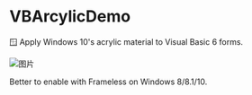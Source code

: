 # VBArcylicDemo

🪟 Apply Windows 10's acrylic material to Visual Basic 6 forms.

![图片](https://user-images.githubusercontent.com/73830635/209312126-9c421a12-5bac-4a55-9f46-39d6f2069010.png)

Better to enable with Frameless on Windows 8/8.1/10.

